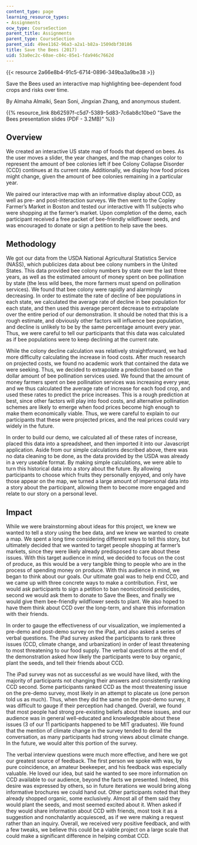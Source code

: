 ```yaml
---
content_type: page
learning_resource_types:
- Assignments
ocw_type: CourseSection
parent_title: Assignments
parent_type: CourseSection
parent_uid: 49ee1162-96a3-a2a1-b82a-1509dbf30186
title: Save the Bees (2017)
uid: 53a0ec2c-60ae-c84c-85e1-fda946c7662d
---
```


{{< resource 2a66e8b4-91c5-6714-0896-349ba3a9be38 >}}

Save the Bees used an interactive map highlighting bee-dependent food crops and risks over time.

By Almaha Almalki, Sean Soni, Jingxian Zhang, and anonymous student.

{{% resource_link 8b62597f-c5d7-5389-5d83-7c6ab8c10be0 "Save the Bees presentation slides (PDF - 3.2MB)" %}}

Overview
--------

We created an interactive US state map of foods that depend on bees. As the user moves a slider, the year changes, and the map changes color to represent the amount of bee colonies left if bee Colony Collapse Disorder (CCD) continues at its current rate. Additionally, we display how food prices might change, given the amount of bee colonies remaining in a particular year.

We paired our interactive map with an informative display about CCD, as well as pre- and post-interaction surveys. We then went to the Copley Farmer’s Market in Boston and tested our interactive with 11 subjects who were shopping at the farmer’s market. Upon completion of the demo, each participant received a free packet of bee-friendly wildflower seeds, and was encouraged to donate or sign a petition to help save the bees. 

Methodology
-----------

We got our data from the USDA National Agricultural Statistics Service (NASS), which publicizes data about bee colony numbers in the United States. This data provided bee colony numbers by state over the last three years, as well as the estimated amount of money spent on bee pollination by state (the less wild bees, the more farmers must spend on pollination services). We found that bee colony were rapidly and alarmingly decreasing. In order to estimate the rate of decline of bee populations in each state, we calculated the average rate of decline in bee population for each state, and then used this average percent decrease to extrapolate over the entire period of our demonstration. It should be noted that this is a rough estimate, and obviously other factors will influence bee population, and decline is unlikely to be by the same percentage amount every year. Thus, we were careful to tell our participants that this data was calculated as if bee populations were to keep declining at the current rate.

While the colony decline calculation was relatively straightforward, we had more difficulty calculating the increase in food costs. After much research on projected costs, we found no academic work that contained the data we were seeking. Thus, we decided to extrapolate a prediction based on the dollar amount of bee pollination services used. We found that the amount of money farmers spent on bee pollination services was increasing every year, and we thus calculated the average rate of increase for each food crop, and used these rates to predict the price increases. This is a rough prediction at best, since other factors will play into food costs, and alternative pollination schemes are likely to emerge when food prices become high enough to make them economically viable. Thus, we were careful to explain to our participants that these were projected prices, and the real prices could vary widely in the future.

In order to build our demo, we calculated all of these rates of increase, placed this data into a spreadsheet, and then imported it into our Javascript application. Aside from our simple calculations described above, there was no data cleaning to be done, as the data provided by the USDA was already in a very useable format. By making simple calculations, we were able to turn this historical data into a story about the future. By allowing participants to choose which fruits they personally enjoyed, and only have those appear on the map, we turned a large amount of impersonal data into a story about the participant, allowing them to become more engaged and relate to our story on a personal level.

Impact
------

While we were brainstorming about ideas for this project, we knew we wanted to tell a story using the bee data, and we knew we wanted to create a map. We spent a long time considering different ways to tell this story, but ultimately decided that we wanted to target people shopping at farmer’s markets, since they were likely already predisposed to care about these issues. With this target audience in mind, we decided to focus on the cost of produce, as this would be a very tangible thing to people who are in the process of spending money on produce. With this audience in mind, we began to think about our goals. Our ultimate goal was to help end CCD, and we came up with three concrete ways to make a contribution. First, we would ask participants to sign a petition to ban neonicotinoid pesticides, second we would ask them to donate to Save the Bees, and finally we would give them bee-friendly wildflower seeds to plant. We also hoped to have them think about CCD over the long-term, and share this information with their friends.

In order to gauge the effectiveness of our visualization, we implemented a pre-demo and post-demo survey on the iPad, and also asked a series of verbal questions. The iPad survey asked the participants to rank three issues (CCD, climate change, and urbanization) in order of least threatening to most threatening to our food supply. The verbal questions at the end of the demonstration asked how likely the participants were to buy organic, plant the seeds, and tell their friends about CCD.

The iPad survey was not as successful as we would have liked, with the majority of participants not changing their answers and consistently ranking CCD second. Some participants ranked CCD as the most threatening issue on the pre-demo survey, most likely in an attempt to placate us (one person told us as much). Thus, when they did the same on the post-demo survey, it was difficult to gauge if their perception had changed. Overall, we found that most people had strong pre-existing beliefs about these issues, and our audience was in general well-educated and knowledgeable about these issues (3 of our 11 participants happened to be MIT graduates). We found that the mention of climate change in the survey tended to derail the conversation, as many participants had strong views about climate change. In the future, we would alter this portion of the survey.

The verbal interview questions were much more effective, and here we got our greatest source of feedback. The first person we spoke with was, by pure coincidence, an amateur beekeeper, and his feedback was especially valuable. He loved our idea, but said he wanted to see more information on CCD available to our audience, beyond the facts we presented. Indeed, this desire was expressed by others, so in future iterations we would bring along informative brochures we could hand out. Other participants noted that they already shopped organic, some exclusively. Almost all of them said they would plant the seeds, and most seemed excited about it. When asked if they would share information about CCD with friends, most took it as a suggestion and nonchalantly acquiesced, as if we were making a request rather than an inquiry. Overall, we received very positive feedback, and with a few tweaks, we believe this could be a viable project on a large scale that could make a significant difference in helping combat CCD.